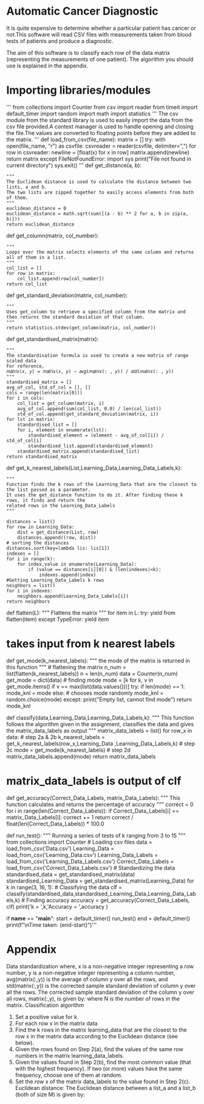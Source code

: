# Automatic Cancer Diagnostic
It is quite expensive to determine whether a particular patient has cancer or not.This software will read CSV files with measurements taken from blood tests of patients and produce a diagnostic.

The aim of this software is to classify each row of the data matrix (representing the measurements of one patient). The algorithm you should use is explained in the appendix.

# Importing libraries/modules
'''
from collections import Counter
from csv import reader
from timeit import default_timer
import random
import math
import statistics
'''
The csv module from the standard library is used to easily import the data from the csv file provided.A context manager is used to handle opening and closing the file.The values are converted to floating points before they are added to the matrix.
'''
def load_from_csv(file_name):
    matrix = []
    try:
        with open(file_name, "r") as csvfile:
            csvreader = reader(csvfile, delimiter=",")
            for row in csvreader:
                newline = [float(x) for x in row]
                matrix.append(newline)
        return matrix
    except FileNotFoundError:
        import sys
        print("File not found in current directory")
        sys.exit()
'''
def get_distance(a, b):

    """
    The Euclidean distance is used to calculate the distance between two lists, a and b.
    The two lists are zipped together to easily access elements from both of them.
    """
    euclidean_distance = 0
    euclidean_distance = math.sqrt(sum([(a - b) ** 2 for a, b in zip(a, b)]))
    return euclidean_distance

def get_column(matrix, col_number):

    """
    Loops over the matrix selects elements of the same column and returns all of them in a list.
    """
    col_list = []
    for row in matrix:
        col_list.append(row[col_number])
    return col_list

def get_standard_deviation(matrix, col_number):

    """
    Uses get_column to retrieve a specified column from the matrix and then returns the standard deviation of that column.
    """
    return statistics.stdev(get_column(matrix, col_number))

def get_standardised_matrix(matrix):

    """
    The standardisation formula is used to create a new matrix of range scaled data
    For reference,
    𝑚𝑎𝑡𝑟𝑖𝑥(𝑥, 𝑦) = 𝑚𝑎𝑡𝑟𝑖𝑥(𝑥, 𝑦) − 𝑎𝑣𝑔(𝑚𝑎𝑡𝑟𝑖𝑥(: , 𝑦)) / 𝑠𝑡𝑑(𝑚𝑎𝑡𝑟𝑖𝑥(: , 𝑦))
    """
    standardised_matrix = []
    avg_of_col, std_of_col = [], []
    cols = range(len(matrix[0]))
    for i in cols:
        col_list = get_column(matrix, i)
        avg_of_col.append(sum(col_list, 0.0) / len(col_list))
        std_of_col.append(get_standard_deviation(matrix, i))
    for lst in matrix:
        standardised_list = []
        for i, element in enumerate(lst):
            standardised_element = (element - avg_of_col[i]) / std_of_col[i]
            standardised_list.append(standardised_element)
        standardised_matrix.append(standardised_list)
    return standardised_matrix

def get_k_nearest_labels(List,Learning_Data,Learning_Data_Labels,k):

    """
    Function finds the k rows of the Learning_Data that are the closest to the list passed as a parameter.
    It uses the get_distance function to do it. After finding these k rows, it finds and return the
    related rows in the Learning_Data_Labels
    """

    distances = list()
    for row in Learning_Data:
        dist = get_distance(List, row)
        distances.append((row, dist))
    # sorting the distances
    distances.sort(key=lambda lis: lis[1])
    indexes = []
    for i in range(k):
        for index,value in enumerate(Learning_Data):
            if (value == distances[i][0]) & (len(indexes)<k):
                indexes.append(index)
    #Getting Learning_Data_Labels k rows
    neighbors = list()
    for i in indexes:
        neighbors.append(Learning_Data_Labels[i])
    return neighbors

def flatten(L):
    """
    Flattens the matrix
    """
    for item in L:
        try:
            yield from flatten(item)
        except TypeError:
            yield item

# takes input from k nearest labels
def get_mode(k_nearest_labels):
    """
    the mode of the matrix is returned in this function
    """
    # flattening the matrix
    n_num = list(flatten(k_nearest_labels))
    n = len(n_num)
    data = Counter(n_num)
    get_mode = dict(data)
    # finding mode
    mode = [k for k, v in get_mode.items() if v == max(list(data.values()))]
    try:
        if len(mode) == 1:
            mode_knl = mode
        else:
            # chooses mode randomly
            mode_knl = random.choice(mode)
    except:
        print("Empty list, cannot find mode")
    return mode_knl

def classify(data,Learning_Data,Learning_Data_Labels,k):
    """
    This function follows the algorithm given in the assignment,
    classifies the data and gives the matrix_data_labels as output
    """
    matrix_data_labels = list()
    for row_x in data:
        # step 2a & 2b
        k_nearest_labels = get_k_nearest_labels(row_x,Learning_Data ,Learning_Data_Labels,k)
        # step 2c
        mode = get_mode(k_nearest_labels)
        # step 2d
        matrix_data_labels.append(mode)
    return matrix_data_labels

# matrix_data_labels is output of clf
def get_accuracy(Correct_Data_Labels, matrix_Data_Labels):
    """
    This function calculates and returns the percentage of accuracy
    """
    correct = 0
    for i in range(len(Correct_Data_Labels)):
        if Correct_Data_Labels[i] == matrix_Data_Labels[i]:
            correct += 1
    return correct / float(len(Correct_Data_Labels)) * 100.0

def run_test():
    """
    Running a series of tests of k ranging from 3 to 15
    """
    from collections import Counter
    # Loading csv files
    data = load_from_csv('Data.csv')
    Learning_Data = load_from_csv('Learning_Data.csv')
    Learning_Data_Labels = load_from_csv('Learning_Data_Labels.csv')
    Correct_Data_Labels = load_from_csv('Correct_Data_Labels.csv')
    # Standardizing the data
    standardised_data = get_standardised_matrix(data)
    standardised_Learning_Data = get_standardised_matrix(Learning_Data)
    for k in range(3, 16, 1):
        # Classifying the data
        clf = classify(standardised_data,standardised_Learning_Data,Learning_Data_Labels,k)
        # Finding accuracy
        accuracy = get_accuracy(Correct_Data_Labels, clf)
        print('k = ',k,'Accuracy = ',accuracy )

if __name__ == "__main__":
    start = default_timer()
    run_test()
    end = default_timer()
    print(f"\nTime taken: {end-start}")'''
  
# Appendix
Data standardization
where, x is a non-negative integer representing a row number, y is a non-negative integer representing a column number, avg(matrix(:,y)) is the average of column y over all the rows, and std(matrix(:,y)) is the corrected sample standard deviation of column y over all the rows.
The corrected sample standard deviation of the column y over all rows, matrix(:,y), is given by:
where N is the number of rows in the matrix.
Classification algorithm
1. Set a positive value for k.
2. For each row x in the matrix data
 1. Find the k rows in the matrix learning_data that are the closest to the row x in the matrix data
according to the Euclidean distance (see below).
 2. Given the rows found on Step 2(a), find the values of the same row numbers in the matrix
learning_data_labels.
 3. Given the values found in Step 2(b), find the most common value (that with the highest
frequency). If two (or more) values have the same frequency, choose one of them at random.
 4. Set the row x of the matrix data_labels to the value found in Step 2(c).
Euclidean distance:
The Euclidean distance between a list_a and a list_b (both of size M) is given by:

